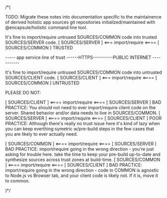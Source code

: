 /*(

  TODO: Migrate these notes into documentation specific to the maintainence of derived
  holistic app sources git repositories initialized/maintained with @encapsule/holistic
  command line tool.

  It's fine to import/require untrused SOURCES/COMMON code into trusted SOURCES/SERVER code.
  [ SOURCES/SERVER ] <=== import/require <==== [ SOURCES/COMMON ]          TRUSTED

  ----- app service line of trust ------HTTPS----------PUBLIC INTERNET -----------

  It's fine to import/require untrused SOURCES/COMMON code into untrusted SOURCES/CLIENT code.
  [ SOURCES/CLIENT ] <=== import/require <==== [ SOURCES/COMMON ]        UNTRUSTED

  PLEASE DO NOT:

  [ SOURCES/CLIENT ] <==== import/require <==== [ SOURCES/SERVER ]    BAD PRACTICE: You should not need to ever import/require client code on the server. Shared behavior and/or data needs to live in SOURCES/COMMON.
  [ SOURCES/SERVER ] <==== import/require <==== [ SOURCES/CLIENT ]    POOR PRACTICE: Although there's really no trust issue here it's kind of lazy when you can keep everthing symetric w/pre-build steps in the few cases that you are likely to ever actually need.

  [ SOURCES/COMMON ] <==== import/require <==== [ SOURCES/SERVER ]    BAD PRACTICE: import/require going in the wrong direction - you're just asking for trouble here. take the time to keep your pre-build up-to-date and synthesize sources across trust zones at build-time.
  [ SOURCES/COMMON ] <==== import/require <==== [ SOURCES/CLIENT ]    BAD PRACTICE: import/require going in the wrong direction - code in COMMON is agnostic to Node.js vs Browser tab, and your client code is likely not. If it is, move it to common.

)*/


